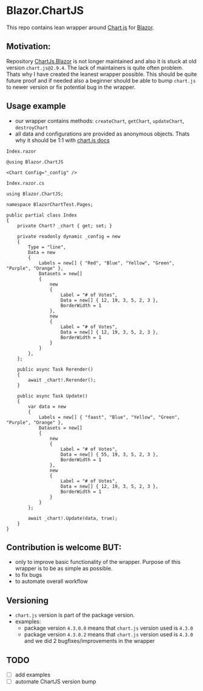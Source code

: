 # Blazor.ChartJS

This repo contains lean wrapper around [Chart.js](https://www.chartjs.org/) for [Blazor](https://dotnet.microsoft.com/apps/aspnet/web-apps/blazor).

## Motivation: 

Repository [ChartJs.Blazor](https://github.com/mariusmuntean/ChartJs.Blazor) is not longer maintained 
and also it is stuck at old version `chart.js@2.9.4`. 
The lack of maintainers is quite often problem. 
Thats why I have created the leanest wrapper possible. 
This should be quite future proof and if needed also a beginner should be able to bump `chart.js` to newer version or fix potential bug in the wrapper.

## Usage example
- our wrapper contains methods: `createChart`, `getChart`, `updateChart`, `destroyChart`
- all data and configurations are provided as anonymous objects. Thats why it should be 1:1 with [chart.js docs](https://www.chartjs.org/docs/latest/)




`Index.razor`

```
@using Blazor.ChartJS

<Chart Config="_config" />
```

`Index.razor.cs`

```
using Blazor.ChartJS;

namespace BlazorChartTest.Pages;

public partial class Index
{
    private Chart? _chart { get; set; }

    private readonly dynamic _config = new
    {
        Type = "line",
        Data = new
        {
            Labels = new[] { "Red", "Blue", "Yellow", "Green", "Purple", "Orange" },
            Datasets = new[]
            {
                new
                {
                    Label = "# of Votes",
                    Data = new[] { 12, 19, 3, 5, 2, 3 },
                    BorderWidth = 1
                },
                new
                {
                    Label = "# of Votes",
                    Data = new[] { 12, 19, 3, 5, 2, 3 },
                    BorderWidth = 1
                }
            }
        },
    };

    public async Task Rerender()
    {
        await _chart!.Rerender();
    }

    public async Task Update()
    {
        var data = new
        {
            Labels = new[] { "faast", "Blue", "Yellow", "Green", "Purple", "Orange" },
            Datasets = new[]
            {
                new
                {
                    Label = "# of Votes",
                    Data = new[] { 55, 19, 3, 5, 2, 3 },
                    BorderWidth = 1
                },
                new
                {
                    Label = "# of Votes",
                    Data = new[] { 12, 19, 3, 5, 2, 3 },
                    BorderWidth = 1
                }
            }
        };

        await _chart!.Update(data, true);
    }
}
```

## Contribution is welcome BUT:
- only to improve basic functionality of the wrapper. Purpose of this wrapper is to be as simple as possible.
- to fix bugs
- to automate overall workflow

## Versioning
- `chart.js` version is part of the package version.
- examples:
    - package version `4.3.0.0` means that `chart.js` version used is `4.3.0`
    - package version `4.3.0.2` means that `chart.js` version used is `4.3.0` and we did 2 bugfixes/improvements in the wrapper
## TODO
- [ ] add examples
- [ ] automate ChartJS version bump
